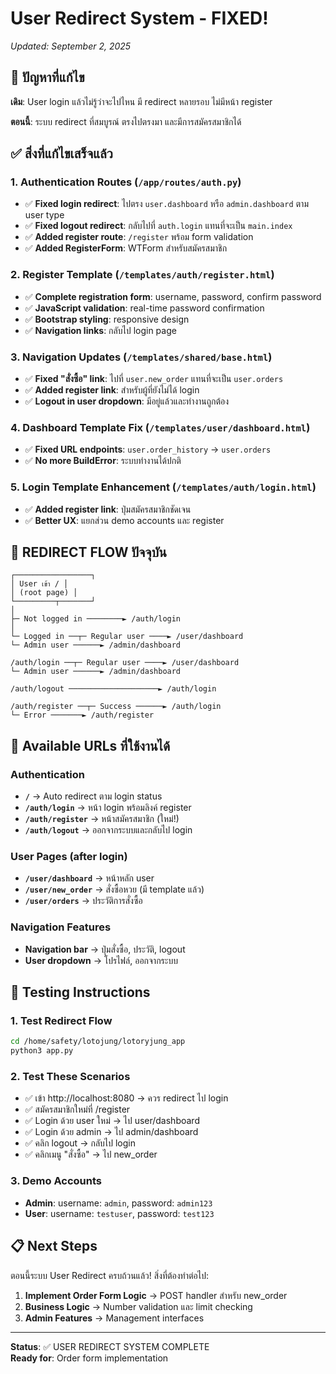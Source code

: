 # User Redirect System - FIXED!
*Updated: September 2, 2025*

## 🎯 ปัญหาที่แก้ไข
**เดิม**: User login แล้วไม่รู้ว่าจะไปไหน มี redirect หลายรอบ ไม่มีหน้า register

**ตอนนี้**: ระบบ redirect ที่สมบูรณ์ ตรงไปตรงมา และมีการสมัครสมาชิกได้

## ✅ สิ่งที่แก้ไขเสร็จแล้ว

### 1. Authentication Routes (`/app/routes/auth.py`)
- ✅ **Fixed login redirect**: ไปตรง `user.dashboard` หรือ `admin.dashboard` ตาม user type
- ✅ **Fixed logout redirect**: กลับไปที่ `auth.login` แทนที่จะเป็น `main.index`
- ✅ **Added register route**: `/register` พร้อม form validation
- ✅ **Added RegisterForm**: WTForm สำหรับสมัครสมาชิก

### 2. Register Template (`/templates/auth/register.html`)
- ✅ **Complete registration form**: username, password, confirm password
- ✅ **JavaScript validation**: real-time password confirmation
- ✅ **Bootstrap styling**: responsive design
- ✅ **Navigation links**: กลับไป login page

### 3. Navigation Updates (`/templates/shared/base.html`)
- ✅ **Fixed "สั่งซื้อ" link**: ไปที่ `user.new_order` แทนที่จะเป็น `user.orders`
- ✅ **Added register link**: สำหรับผู้ที่ยังไม่ได้ login
- ✅ **Logout in user dropdown**: มีอยู่แล้วและทำงานถูกต้อง

### 4. Dashboard Template Fix (`/templates/user/dashboard.html`)
- ✅ **Fixed URL endpoints**: `user.order_history` → `user.orders`
- ✅ **No more BuildError**: ระบบทำงานได้ปกติ

### 5. Login Template Enhancement (`/templates/auth/login.html`)
- ✅ **Added register link**: ปุ่มสมัครสมาชิกชัดเจน
- ✅ **Better UX**: แยกส่วน demo accounts และ register

## 🔄 REDIRECT FLOW ปัจจุบัน

```
┌─────────────────┐
│ User เข้า / │
│ (root page) │
└─────────┬───────┘
│
├─ Not logged in ────────► /auth/login
│
└─ Logged in ──┬─ Regular user ────► /user/dashboard
└─ Admin user ──────► /admin/dashboard

/auth/login ──┬─ Regular user ────► /user/dashboard
└─ Admin user ──────► /admin/dashboard

/auth/logout ────────────────────► /auth/login

/auth/register ──┬─ Success ──────► /auth/login
└─ Error ───────► /auth/register
```

## 🎯 Available URLs ที่ใช้งานได้

### Authentication
- **`/`** → Auto redirect ตาม login status
- **`/auth/login`** → หน้า login พร้อมลิงค์ register
- **`/auth/register`** → หน้าสมัครสมาชิก (ใหม่!)
- **`/auth/logout`** → ออกจากระบบและกลับไป login

### User Pages (after login)
- **`/user/dashboard`** → หน้าหลัก user
- **`/user/new_order`** → สั่งซื้อหวย (มี template แล้ว)
- **`/user/orders`** → ประวัติการสั่งซื้อ

### Navigation Features
- **Navigation bar** → ปุ่มสั่งซื้อ, ประวัติ, logout
- **User dropdown** → โปรไฟล์, ออกจากระบบ

## 🚀 Testing Instructions

### 1. Test Redirect Flow
```bash
cd /home/safety/lotojung/lotoryjung_app
python3 app.py
```

### 2. Test These Scenarios
- ✅ เข้า http://localhost:8080 → ควร redirect ไป login
- ✅ สมัครสมาชิกใหม่ที่ /register
- ✅ Login ด้วย user ใหม่ → ไป user/dashboard
- ✅ Login ด้วย admin → ไป admin/dashboard
- ✅ คลิก logout → กลับไป login
- ✅ คลิกเมนู "สั่งซื้อ" → ไป new_order

### 3. Demo Accounts
- **Admin**: username: `admin`, password: `admin123`
- **User**: username: `testuser`, password: `test123`

## 📋 Next Steps

ตอนนี้ระบบ User Redirect ครบถ้วนแล้ว! สิ่งที่ต้องทำต่อไป:

1. **Implement Order Form Logic** → POST handler สำหรับ new_order
2. **Business Logic** → Number validation และ limit checking
3. **Admin Features** → Management interfaces

---
**Status**: ✅ USER REDIRECT SYSTEM COMPLETE  
**Ready for**: Order form implementation
